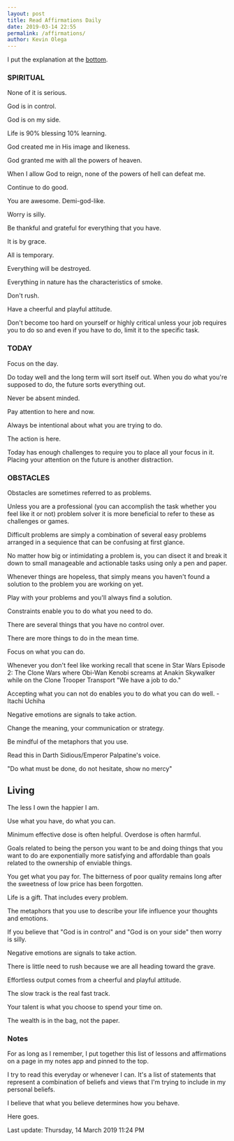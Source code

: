 ```yaml
--- 
layout: post 
title: Read Affirmations Daily
date: 2019-03-14 22:55
permalink: /affirmations/ 
author: Kevin Olega 
--- 
```

I put the explanation at the [bottom](#notes). 

### SPIRITUAL 

None of it is serious.

God is in control. 

God is on my side. 

Life is 90% blessing 10% learning.

God created me in His image and likeness. 

God granted me with all the powers of heaven. 

When I allow God to reign, none of the powers of hell can defeat me. 

Continue to do good. 

You are awesome. Demi-god-like.

Worry is silly. 

Be thankful and grateful for everything that you have. 

It is by grace.

All is temporary. 

Everything will be destroyed. 

Everything in nature has the characteristics of smoke. 

Don't rush. 

Have a cheerful and playful attitude. 

Don't become too hard on yourself or highly critical unless your job requires you to do so and even if you have to do, limit it to the specific task.

### TODAY

Focus on the day. 

Do today well and the long term will sort itself out. 
When you do what you're supposed to do, the future sorts everything out.

Never be absent minded. 

Pay attention to here and now.

Always be intentional about what you are trying to do. 

The action is here.

Today has enough challenges to require you to place all your focus in it. Placing your attention on the future is another distraction.


### OBSTACLES

Obstacles are sometimes referred to as problems. 

Unless you are a professional (you can accomplish the task whether you feel like it or not) problem solver it is more beneficial to refer to these as challenges or games.

Difficult problems are simply a combination of several easy problems arranged in a sequience that can be confusing at first glance.

No matter how big or intimidating a problem is, you can disect it and break it down to small manageable and actionable tasks using only a pen and paper.

Whenever things are hopeless, that simply means you haven't found a solution to the problem you are working on yet.

Play with your problems and you'll always find a solution.

Constraints enable you to do what you need to do. 

There are several things that you have no control over.

There are more things to do in the mean time. 

Focus on what you can do. 

Whenever you don't feel like working recall that scene in Star Wars Episode 2: The Clone Wars where Obi-Wan Kenobi screams at Anakin Skywalker while on the Clone Trooper Transport "We have a job to do."

Accepting what you can not do enables you to do what you can do well. -Itachi Uchiha

Negative emotions are signals to take action.

Change the meaning, your communication or strategy.

Be mindful of the metaphors that you use.

Read this in Darth Sidious/Emperor Palpatine's voice. 

"Do what must be done, do not hesitate, show no mercy"

## Living

The less I own the happier I am.

Use what you have, do what you can.

Minimum effective dose is often helpful. Overdose is often harmful.

Goals related to being the person you want to be and doing things that you want to do are exponentially more satisfying and affordable than goals related to the ownership of enviable things.

You get what you pay for. The bitterness of poor quality remains long after the sweetness of low price has been forgotten.

Life is a gift. That includes every problem.

The metaphors that you use to describe your life influence your thoughts and emotions.

If you believe that "God is in control" and "God is on your side" then worry is silly.

Negative emotions are signals to take action.

There is little need to rush because we are all heading toward the grave.

Effortless output comes from a cheerful and playful attitude.

The slow track is the real fast track.

Your talent is what you choose to spend your time on.

The wealth is in the bag, not the paper.


### Notes

For as long as I remember, I put together this list of lessons and affirmations on a page in my notes app and pinned to the top. 

I try to read this everyday or whenever I can. It's a list of statements that represent a combination of beliefs and views that I'm trying to include in my personal beliefs.

I believe that what you believe determines how you behave.

Here goes.

Last update: Thursday, 14 March 2019 11:24 PM